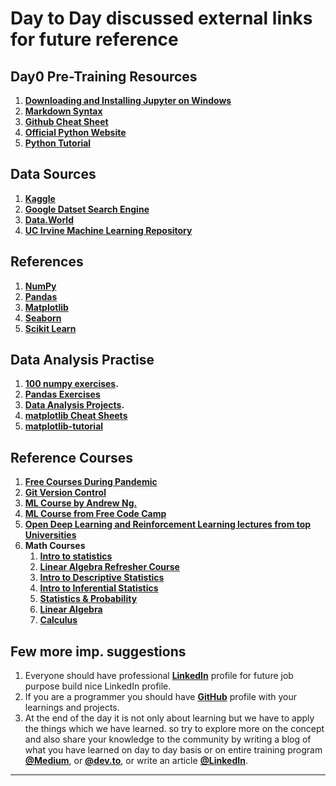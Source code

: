 # Day to Day discussed external links for future reference

## Day0 Pre-Training Resources

1. **[Downloading and Installing Jupyter on Windows](https://medium.com/@anilkumarteegala/getting-started-with-anaconda-and-jupyter-notebook-on-windows-68e68a2a3bbb)**
2. **[Markdown Syntax](https://www.markdownguide.org/cheat-sheet/)**
3. **[Github Cheat Sheet](https://github.github.com/training-kit/downloads/github-git-cheat-sheet.pdf)**
4. [**Official Python Website**](https://www.python.org/)
4. [**Python Tutorial**](https://www.programiz.com/python-programming)

## Data Sources
1. **[Kaggle](https://www.kaggle.com/datasets)**
2. **[Google Datset Search Engine](https://datasetsearch.research.google.com/)**
3. **[Data.World](https://data.world/)**
4. **[UC Irvine Machine Learning Repository](https://archive.ics.uci.edu/ml/index.php)**


## References

1. **[NumPy](http://numpy.org/)**
2. **[Pandas](http://pandas.pydata.org/)**
5. **[Matplotlib](http://matplotlib.org/)**
6. **[Seaborn](https://seaborn.pydata.org/)**
7. **[Scikit Learn](http://scikit-learn.org)**

## Data Analysis Practise

1. **[100 numpy exercises](https://github.com/rougier/numpy-100).**
2. **[Pandas Exercises](https://github.com/guipsamora/pandas_exercises)**
3. **[Data Analysis Projects](freecodecamp.org/learn/data-analysis-with-python/data-analysis-with-python-projects/).**
2. **[matplotlib Cheat Sheets](https://github.com/rougier/matplotlib-cheatsheet)**
3. **[matplotlib-tutorial](https://github.com/rougier/matplotlib-tutorial)**

## Reference Courses

1. **[Free Courses During Pandemic](https://medium.com/@anilkumarteegala/free-online-certificate-courses-you-can-start-during-covid-19-epidemic-8cbfdce1a49e)**
2. **[Git Version Control](https://openclassrooms.com/en/courses/5671626-manage-your-code-project-with-git-github)**
2. **[ML Course by Andrew Ng.](https://www.youtube.com/playlist?list=PLoROMvodv4rMiGQp3WXShtMGgzqpfVfbU)**
2. **[ML Course from Free Code Camp](https://www.freecodecamp.org/learn/)**
3. **[Open Deep Learning and Reinforcement Learning lectures from top Universities](https://github.com/Machine-Learning-Tokyo/AI_Curriculum)**
3. **Math Courses**
    1. **[Intro to statistics](https://in.udacity.com/portfolio-builder/intro-to-statistics--st101)**
    1. **[Linear Algebra Refresher Course](https://www.udacity.com/course/linear-algebra-refresher-course--ud953)**
    1. **[Intro to Descriptive Statistics](https://in.udacity.com/course/intro-to-descriptive-statistics--ud827)**
    1. **[Intro to Inferential Statistics](https://in.udacity.com/course/intro-to-inferential-statistics--ud201)**
    1. **[Statistics & Probability](https://www.khanacademy.org/math/statistics-probability)**
    1. **[Linear Algebra](https://www.khanacademy.org/math/linear-algebra)**
	  1. **[Calculus](https://www.youtube.com/playlist?list=PLZHQObOWTQDMsr9K-rj53DwVRMYO3t5Yr)**

## Few more imp. suggestions
1. Everyone should have professional [**LinkedIn**](https://www.linkedin.com/) profile for future job purpose build nice LinkedIn profile.
2. If you are a programmer you should have [**GitHub**](github.com) profile with your learnings and projects.
3. At the end of the day it is not only about learning but we have to apply the things which we have learned. so try to explore more on the concept and also share your knowledge to the community by writing a blog of what you have learned on day to day basis or on entire training program [**@Medium**](https://medium.com/), or [**@dev.to**](https://dev.to/new), or write an article [**@LinkedIn**](https://www.linkedin.com/post/new/).
***************************
